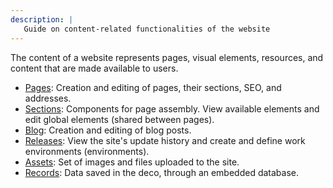 ```yaml
---
description: |
   Guide on content-related functionalities of the website
---
```


The content of a website represents pages, visual elements, resources, and content that are made available to users.

- [Pages](content/pages): Creation and editing of pages, their sections, SEO, and addresses.
- [Sections](content/sections): Components for page assembly. View available elements and edit global elements (shared between pages).
- [Blog](content/blog): Creation and editing of blog posts.
- [Releases](content/releases): View the site's update history and create and define work environments (environments).
- [Assets](content/assets): Set of images and files uploaded to the site.
- [Records](content/records): Data saved in the deco, through an embedded database.
